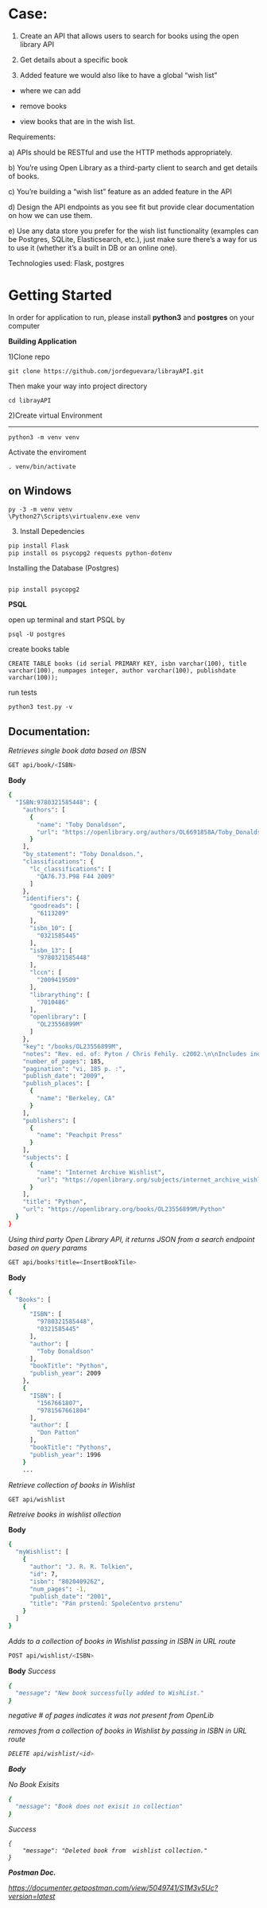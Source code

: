 # Case:

1. Create an API that allows users to search for books using the open library API

2. Get details about a specific book

3. Added feature we would also like to have a global “wish list”

- where we can add

- remove books

- view books that are in the wish list.

Requirements:

a) APIs should be RESTful and use the HTTP methods appropriately.

b) You’re using Open Library as a third-party client to search and get details of books.

c) You’re building a “wish list” feature as an added feature in the API

d) Design the API endpoints as you see fit but provide clear documentation on how we can
use them.

e) Use any data store you prefer for the wish list functionality (examples can be Postgres,
SQLite, Elasticsearch, etc.), just make sure there’s a way for us to use it (whether it’s a
built in DB or an online one).

Technologies used: Flask, postgres

# Getting Started

In order for application to run, please install <b>python3</b> and <b>postgres</b> on your computer

<b>Building Application</b>

1)Clone repo

```
git clone https://github.com/jordeguevara/librayAPI.git
```

Then make your way into project directory

```
cd librayAPI
```

2)Create virtual Environment

---

`python3 -m venv venv`

Activate the enviroment

`. venv/bin/activate`

## on Windows

```
py -3 -m venv venv
\Python27\Scripts\virtualenv.exe venv
```

3. Install Depedencies

```sh
pip install Flask
pip install os psycopg2 requests python-dotenv
```

Installing the Database (Postgres)

```pip install Flask-SQLAlchemy

pip install psycopg2
```

<b>PSQL</b>

open up terminal and start PSQL by

```
psql -U postgres
```

create books table

```
CREATE TABLE books (id serial PRIMARY KEY, isbn varchar(100), title varchar(100), numpages integer, author varchar(100), publishdate varchar(100));
```

run tests

```
python3 test.py -v
```

## Documentation:

<i>Retrieves single book data based on IBSN </i>

```sh
GET api/book/<ISBN>
```

<b>Body</b>

```sh
{
  "ISBN:9780321585448": {
    "authors": [
      {
        "name": "Toby Donaldson",
        "url": "https://openlibrary.org/authors/OL6691858A/Toby_Donaldson"
      }
    ],
    "by_statement": "Toby Donaldson.",
    "classifications": {
      "lc_classifications": [
        "QA76.73.P98 F44 2009"
      ]
    },
    "identifiers": {
      "goodreads": [
        "6113209"
      ],
      "isbn_10": [
        "0321585445"
      ],
      "isbn_13": [
        "9780321585448"
      ],
      "lccn": [
        "2009419509"
      ],
      "librarything": [
        "7010486"
      ],
      "openlibrary": [
        "OL23556899M"
      ]
    },
    "key": "/books/OL23556899M",
    "notes": "Rev. ed. of: Pyton / Chris Fehily. c2002.\n\nIncludes index.",
    "number_of_pages": 185,
    "pagination": "vi, 185 p. :",
    "publish_date": "2009",
    "publish_places": [
      {
        "name": "Berkeley, CA"
      }
    ],
    "publishers": [
      {
        "name": "Peachpit Press"
      }
    ],
    "subjects": [
      {
        "name": "Internet Archive Wishlist",
        "url": "https://openlibrary.org/subjects/internet_archive_wishlist"
      }
    ],
    "title": "Python",
    "url": "https://openlibrary.org/books/OL23556899M/Python"
  }
}
```

<i>Using third party Open Library API, it returns JSON from a search endpoint based on query params </i>

```sh
GET api/books?title=<InsertBookTile>
```

<b>Body</b>

```sh
{
  "Books": [
    {
      "ISBN": [
        "9780321585448",
        "0321585445"
      ],
      "author": [
        "Toby Donaldson"
      ],
      "bookTitle": "Python",
      "publish_year": 2009
    },
    {
      "ISBN": [
        "1567661807",
        "9781567661804"
      ],
      "author": [
        "Don Patton"
      ],
      "bookTitle": "Pythons",
      "publish_year": 1996
    }
    ...
```

<i>Retrieve collection of books in Wishlist </i>

```sh
GET api/wishlist
```

<i>Retreive books in wishlist ollection</i>

<b>Body</b>

```sh
{
  "myWishlist": [
    {
      "author": "J. R. R. Tolkien",
      "id": 7,
      "isbn": "8020409262",
      "num_pages": -1,
      "publish_date": "2001",
      "title": "Pán prstenů: Společentvo prstenu"
    }
  ]
}
```

<i>Adds to a collection of books in Wishlist passing in ISBN in URL route</i>

```sh
POST api/wishlist/<ISBN>
```

<b>Body</b>
<i> Success <i>

```sh
{
  "message": "New book successfully added to WishList."
}
```

<i> negative # of pages indicates it was not present from OpenLib </i>

<i>removes from a collection of books in Wishlist by passing in ISBN in URL route</i>

```sh
DELETE api/wishlist/<id>
```

<b>Body</b>

<i>No Book Exisits</i>

```sh
{
  "message": "Book does not exisit in collection"
}
```

<i>Success</i>

```
{
    "message": "Deleted book from  wishlist collection."
}
```

<b>Postman Doc. </b>

https://documenter.getpostman.com/view/5049741/S1M3v5Uc?version=latest
